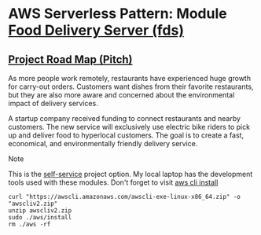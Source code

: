 # AWS Serverless Pattern: Module [Food Delivery Server (fds)](https://catalog.workshops.aws/serverless-patterns/en-US)

## [Project Road Map (Pitch)](https://catalog.workshops.aws/serverless-patterns/en-US/business-scenario)
As more people work remotely, restaurants have experienced huge growth for carry-out orders. Customers want dishes from their favorite restaurants, but they are also more aware and concerned about the environmental impact of delivery services.

A startup company received funding to connect restaurants and nearby customers. The new service will exclusively use electric bike riders to pick up and deliver food to hyperlocal customers. The goal is to create a fast, economical, and environmentally friendly delivery service.

> [!NOTE]
> This is the [self-service](https://catalog.workshops.aws/serverless-patterns/en-US/logistics-self-service) project option. My local laptop has the development tools used with these modules. Don't forget to visit [aws cli install](https://docs.aws.amazon.com/cli/latest/userguide/getting-started-install.html)

```shell 
curl "https://awscli.amazonaws.com/awscli-exe-linux-x86_64.zip" -o "awscliv2.zip"
unzip awscliv2.zip
sudo ./aws/install
rm ./aws -rf
```